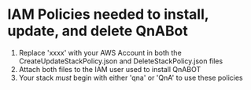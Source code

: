 # IAM Policies needed to install, update, and delete QnABot

1. Replace 'xxxx' with your AWS Account in both the CreateUpdateStackPolicy.json and DeleteStackPolicy.json files
2. Attach both files to the IAM user used to install QnABOT
3. Your stack *must* begin with either 'qna' or 'QnA' to use these policies